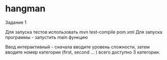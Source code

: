 # hangman

Задание 1

Для запуска тестов использовать mvn test-compile pom.xml
Для запуска программы - запустить main функцию 

Ввод интерактивный - сначала вводите уровень сложности, затем вводите номер категории (first, second ... ) всего доступно 3 категории. 
